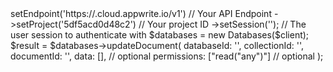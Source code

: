 <?php

use Appwrite\Client;
use Appwrite\Services\Databases;

$client = (new Client())
    ->setEndpoint('https://<REGION>.cloud.appwrite.io/v1') // Your API Endpoint
    ->setProject('5df5acd0d48c2') // Your project ID
    ->setSession(''); // The user session to authenticate with

$databases = new Databases($client);

$result = $databases->updateDocument(
    databaseId: '<DATABASE_ID>',
    collectionId: '<COLLECTION_ID>',
    documentId: '<DOCUMENT_ID>',
    data: [], // optional
    permissions: ["read("any")"] // optional
);